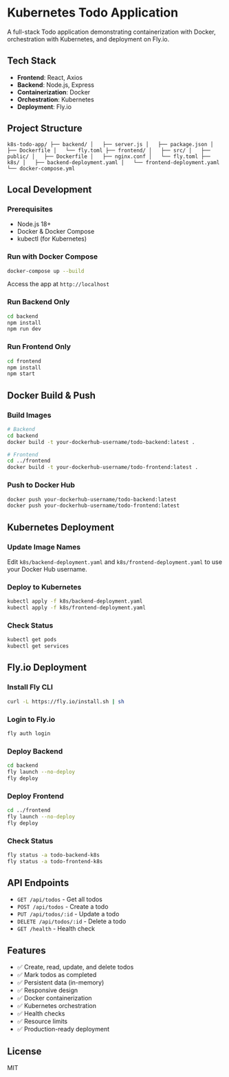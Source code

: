 # Kubernetes Todo Application

A full-stack Todo application demonstrating containerization with Docker, orchestration with Kubernetes, and deployment on Fly.io.

## Tech Stack

- **Frontend**: React, Axios
- **Backend**: Node.js, Express
- **Containerization**: Docker
- **Orchestration**: Kubernetes
- **Deployment**: Fly.io

## Project Structure

``
k8s-todo-app/
├── backend/
│   ├── server.js
│   ├── package.json
│   ├── Dockerfile
│   └── fly.toml
├── frontend/
│   ├── src/
│   ├── public/
│   ├── Dockerfile
│   ├── nginx.conf
│   └── fly.toml
├── k8s/
│   ├── backend-deployment.yaml
│   └── frontend-deployment.yaml
└── docker-compose.yml
``

## Local Development

### Prerequisites
- Node.js 18+
- Docker & Docker Compose
- kubectl (for Kubernetes)

### Run with Docker Compose

```bash
docker-compose up --build
```

Access the app at `http://localhost`

### Run Backend Only

```bash
cd backend
npm install
npm run dev
```

### Run Frontend Only

```bash
cd frontend
npm install
npm start
```

## Docker Build & Push

### Build Images

```bash
# Backend
cd backend
docker build -t your-dockerhub-username/todo-backend:latest .

# Frontend
cd ../frontend
docker build -t your-dockerhub-username/todo-frontend:latest .
```

### Push to Docker Hub

```bash
docker push your-dockerhub-username/todo-backend:latest
docker push your-dockerhub-username/todo-frontend:latest
```

## Kubernetes Deployment

### Update Image Names

Edit `k8s/backend-deployment.yaml` and `k8s/frontend-deployment.yaml` to use your Docker Hub username.

### Deploy to Kubernetes

```bash
kubectl apply -f k8s/backend-deployment.yaml
kubectl apply -f k8s/frontend-deployment.yaml
```

### Check Status

```bash
kubectl get pods
kubectl get services
```

## Fly.io Deployment

### Install Fly CLI

```bash
curl -L https://fly.io/install.sh | sh
```

### Login to Fly.io

```bash
fly auth login
```

### Deploy Backend

```bash
cd backend
fly launch --no-deploy
fly deploy
```

### Deploy Frontend

```bash
cd ../frontend
fly launch --no-deploy
fly deploy
```

### Check Status

```bash
fly status -a todo-backend-k8s
fly status -a todo-frontend-k8s
```

## API Endpoints

- `GET /api/todos` - Get all todos
- `POST /api/todos` - Create a todo
- `PUT /api/todos/:id` - Update a todo
- `DELETE /api/todos/:id` - Delete a todo
- `GET /health` - Health check

## Features

- ✅ Create, read, update, and delete todos
- ✅ Mark todos as completed
- ✅ Persistent data (in-memory)
- ✅ Responsive design
- ✅ Docker containerization
- ✅ Kubernetes orchestration
- ✅ Health checks
- ✅ Resource limits
- ✅ Production-ready deployment

## License

MIT